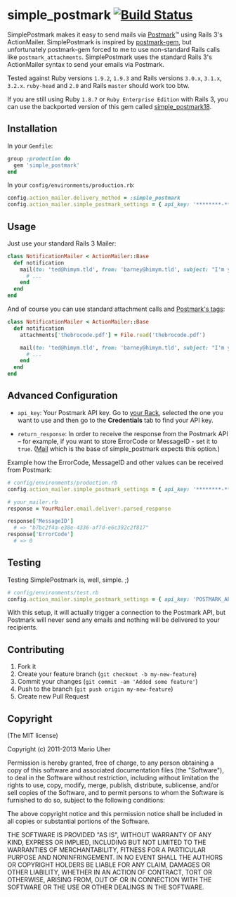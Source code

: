 # simple_postmark [![Build Status](https://travis-ci.org/haihappen/simple_postmark.png)](https://travis-ci.org/haihappen/simple_postmark)

SimplePostmark makes it easy to send mails via [Postmark](http://postmarkapp.com)™ using Rails 3's ActionMailer.
SimplePostmark is inspired by [postmark-gem](https://github.com/wildbit/postmark-gem), but unfortunately postmark-gem forced to me to use non-standard Rails calls like `postmark_attachments`. SimplePostmark uses the standard Rails 3's ActionMailer syntax to send your emails via Postmark.

Tested against Ruby versions `1.9.2`, `1.9.3` and Rails versions `3.0.x`, `3.1.x`, `3.2.x`.
`ruby-head` and `2.0` and Rails `master` should work too btw.

If you are still using Ruby `1.8.7` or `Ruby Enterprise Edition` with Rails 3, you can use the backported version of this gem called [simple_postmark18](https://github.com/haihappen/simple_postmark/tree/ruby18).

## Installation

In your `Gemfile`:

```ruby
group :production do
  gem 'simple_postmark'
end
```

In your `config/environments/production.rb`:

```ruby
config.action_mailer.delivery_method = :simple_postmark
config.action_mailer.simple_postmark_settings = { api_key: '********-****-****-****-************' }
```

## Usage

Just use your standard Rails 3 Mailer:

```ruby
class NotificationMailer < ActionMailer::Base
  def notification
    mail(to: 'ted@himym.tld', from: 'barney@himym.tld', subject: "I'm your bro!") do
      # ...
    end
  end
end
```

And of course you can use standard attachment calls and [Postmark's tags](http://developer.postmarkapp.com/developer-build.html#message-format):

```ruby
class NotificationMailer < ActionMailer::Base
  def notification
    attachments['thebrocode.pdf'] = File.read('thebrocode.pdf')

    mail(to: 'ted@himym.tld', from: 'barney@himym.tld', subject: "I'm your bro!", tag: 'with-attachment') do
      # ...
    end
  end
end
```

## Advanced Configuration

* `api_key`: Your Postmark API key. Go to [your Rack](https://postmarkapp.com/servers),
selected the one you want to use and then go to the **Credentials** tab to find your API key.

* `return_response`: In order to receive the response from the Postmark API
– for example, if you want to store ErrorCode or MessageID -
set it to `true`. ([Mail](https://github.com/mikel/mail) which is the base of simple_postmark
expects this option.)

Example how the ErrorCode, MessageID and other values can be received from Postmark:

```ruby
# config/environments/production.rb
config.action_mailer.simple_postmark_settings = { api_key: '********-****-****-****-************', return_response: true }

# your_mailer.rb
response = YourMailer.email.deliver!.parsed_response

response['MessageID']
  # => "b7bc2f4a-e38e-4336-af7d-e6c392c2f817"
response['ErrorCode']
  # => 0
```

## Testing

Testing SimplePostmark is, well, simple. ;)

```ruby
# config/environments/test.rb
config.action_mailer.simple_postmark_settings = { api_key: 'POSTMARK_API_TEST', return_response: true }
```

With this setup, it will actually trigger a connection to the Postmark API, but Postmark will never send any emails and nothing will be delivered to your recipients.

## Contributing

1. Fork it
2. Create your feature branch (`git checkout -b my-new-feature`)
3. Commit your changes (`git commit -am 'Added some feature'`)
4. Push to the branch (`git push origin my-new-feature`)
5. Create new Pull Request

## Copyright

(The MIT license)

Copyright (c) 2011-2013 Mario Uher

Permission is hereby granted, free of charge, to any person obtaining
a copy of this software and associated documentation files (the
"Software"), to deal in the Software without restriction, including
without limitation the rights to use, copy, modify, merge, publish,
distribute, sublicense, and/or sell copies of the Software, and to
permit persons to whom the Software is furnished to do so, subject to
the following conditions:

The above copyright notice and this permission notice shall be
included in all copies or substantial portions of the Software.

THE SOFTWARE IS PROVIDED "AS IS", WITHOUT WARRANTY OF ANY KIND,
EXPRESS OR IMPLIED, INCLUDING BUT NOT LIMITED TO THE WARRANTIES OF
MERCHANTABILITY, FITNESS FOR A PARTICULAR PURPOSE AND
NONINFRINGEMENT. IN NO EVENT SHALL THE AUTHORS OR COPYRIGHT HOLDERS BE
LIABLE FOR ANY CLAIM, DAMAGES OR OTHER LIABILITY, WHETHER IN AN ACTION
OF CONTRACT, TORT OR OTHERWISE, ARISING FROM, OUT OF OR IN CONNECTION
WITH THE SOFTWARE OR THE USE OR OTHER DEALINGS IN THE SOFTWARE.

